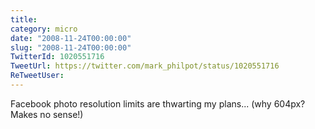 ```yaml
---
title: 
category: micro
date: "2008-11-24T00:00:00"
slug: "2008-11-24T00:00:00"
TwitterId: 1020551716
TweetUrl: https://twitter.com/mark_philpot/status/1020551716
ReTweetUser: 
---
```


Facebook photo resolution limits are thwarting my plans... (why 604px? Makes no sense!)